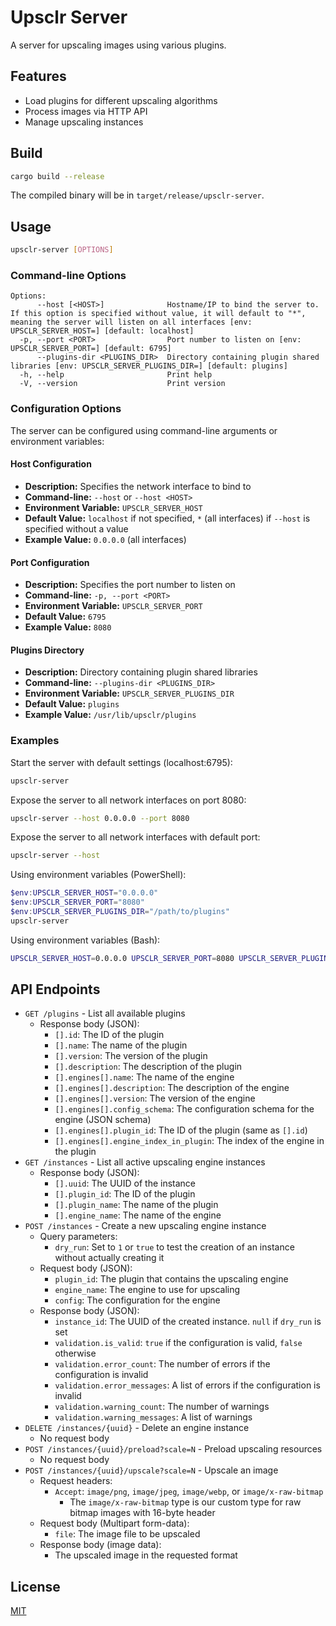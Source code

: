 # Upsclr Server

A server for upscaling images using various plugins.

## Features

- Load plugins for different upscaling algorithms
- Process images via HTTP API
- Manage upscaling instances

## Build

```sh
cargo build --release
```

The compiled binary will be in `target/release/upsclr-server`.

## Usage

```sh
upsclr-server [OPTIONS]
```

### Command-line Options

```text
Options:
      --host [<HOST>]              Hostname/IP to bind the server to. If this option is specified without value, it will default to "*", meaning the server will listen on all interfaces [env: UPSCLR_SERVER_HOST=] [default: localhost]
  -p, --port <PORT>                Port number to listen on [env: UPSCLR_SERVER_PORT=] [default: 6795]
      --plugins-dir <PLUGINS_DIR>  Directory containing plugin shared libraries [env: UPSCLR_SERVER_PLUGINS_DIR=] [default: plugins]
  -h, --help                       Print help
  -V, --version                    Print version
```

### Configuration Options

The server can be configured using command-line arguments or environment variables:

#### Host Configuration

- **Description:** Specifies the network interface to bind to
- **Command-line:** `--host` or `--host <HOST>`
- **Environment Variable:** `UPSCLR_SERVER_HOST`
- **Default Value:** `localhost` if not specified, `*` (all interfaces) if `--host` is specified without a value
- **Example Value:** `0.0.0.0` (all interfaces)

#### Port Configuration

- **Description:** Specifies the port number to listen on
- **Command-line:** `-p, --port <PORT>`
- **Environment Variable:** `UPSCLR_SERVER_PORT`
- **Default Value:** `6795`
- **Example Value:** `8080`

#### Plugins Directory

- **Description:** Directory containing plugin shared libraries
- **Command-line:** `--plugins-dir <PLUGINS_DIR>`
- **Environment Variable:** `UPSCLR_SERVER_PLUGINS_DIR`
- **Default Value:** `plugins`
- **Example Value:** `/usr/lib/upsclr/plugins`

### Examples

Start the server with default settings (localhost:6795):

```sh
upsclr-server
```

Expose the server to all network interfaces on port 8080:

```sh
upsclr-server --host 0.0.0.0 --port 8080
```

Expose the server to all network interfaces with default port:

```sh
upsclr-server --host
```

Using environment variables (PowerShell):

```powershell
$env:UPSCLR_SERVER_HOST="0.0.0.0"
$env:UPSCLR_SERVER_PORT="8080"
$env:UPSCLR_SERVER_PLUGINS_DIR="/path/to/plugins"
upsclr-server
```

Using environment variables (Bash):

```bash
UPSCLR_SERVER_HOST=0.0.0.0 UPSCLR_SERVER_PORT=8080 UPSCLR_SERVER_PLUGINS_DIR=/path/to/plugins upsclr-server
```

## API Endpoints

- `GET /plugins` - List all available plugins
  - Response body (JSON):
    - `[].id`: The ID of the plugin
    - `[].name`: The name of the plugin
    - `[].version`: The version of the plugin
    - `[].description`: The description of the plugin
    - `[].engines[].name`: The name of the engine
    - `[].engines[].description`: The description of the engine
    - `[].engines[].version`: The version of the engine
    - `[].engines[].config_schema`: The configuration schema for the engine (JSON schema)
    - `[].engines[].plugin_id`: The ID of the plugin (same as `[].id`)
    - `[].engines[].engine_index_in_plugin`: The index of the engine in the plugin
- `GET /instances` - List all active upscaling engine instances
  - Response body (JSON):
    - `[].uuid`: The UUID of the instance
    - `[].plugin_id`: The ID of the plugin
    - `[].plugin_name`: The name of the plugin
    - `[].engine_name`: The name of the engine
- `POST /instances` - Create a new upscaling engine instance
  - Query parameters:
    - `dry_run`: Set to `1` or `true` to test the creation of an instance without actually creating it
  - Request body (JSON):
    - `plugin_id`: The plugin that contains the upscaling engine
    - `engine_name`: The engine to use for upscaling
    - `config`: The configuration for the engine
  - Response body (JSON):
    - `instance_id`: The UUID of the created instance. `null` if `dry_run` is set
    - `validation.is_valid`: `true` if the configuration is valid, `false` otherwise
    - `validation.error_count`: The number of errors if the configuration is invalid
    - `validation.error_messages`: A list of errors if the configuration is invalid
    - `validation.warning_count`: The number of warnings
    - `validation.warning_messages`: A list of warnings
- `DELETE /instances/{uuid}` - Delete an engine instance
  - No request body
- `POST /instances/{uuid}/preload?scale=N` - Preload upscaling resources
  - No request body
- `POST /instances/{uuid}/upscale?scale=N` - Upscale an image
  - Request headers:
    - `Accept`: `image/png`, `image/jpeg`, `image/webp`, or `image/x-raw-bitmap`
      - The `image/x-raw-bitmap` type is our custom type for raw bitmap images with 16-byte header
  - Request body (Multipart form-data):
    - `file`: The image file to be upscaled
  - Response body (image data):
    - The upscaled image in the requested format

## License

[MIT](LICENSE)
